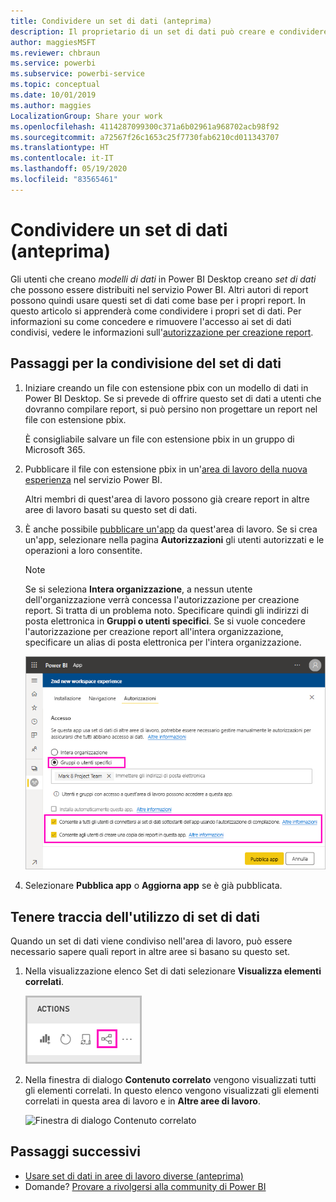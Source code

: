 ```yaml
---
title: Condividere un set di dati (anteprima)
description: Il proprietario di un set di dati può creare e condividere set di dati che possono poi essere usati da altri utenti. Informazioni su come condividerli.
author: maggiesMSFT
ms.reviewer: chbraun
ms.service: powerbi
ms.subservice: powerbi-service
ms.topic: conceptual
ms.date: 10/01/2019
ms.author: maggies
LocalizationGroup: Share your work
ms.openlocfilehash: 4114287099300c371a6b02961a968702acb98f92
ms.sourcegitcommit: a72567f26c1653c25f7730fab6210cd011343707
ms.translationtype: HT
ms.contentlocale: it-IT
ms.lasthandoff: 05/19/2020
ms.locfileid: "83565461"
---
```

# <a name="share-a-dataset-preview"></a>Condividere un set di dati (anteprima)

Gli utenti che creano *modelli di dati* in Power BI Desktop creano *set di dati* che possono essere distribuiti nel servizio Power BI. Altri autori di report possono quindi usare questi set di dati come base per i propri report. In questo articolo si apprenderà come condividere i propri set di dati. Per informazioni su come concedere e rimuovere l'accesso ai set di dati condivisi, vedere le informazioni sull'[autorizzazione per creazione report](service-datasets-build-permissions.md).

## <a name="steps-to-sharing-your-dataset"></a>Passaggi per la condivisione del set di dati

1. Iniziare creando un file con estensione pbix con un modello di dati in Power BI Desktop. Se si prevede di offrire questo set di dati a utenti che dovranno compilare report, si può persino non progettare un report nel file con estensione pbix.

    È consigliabile salvare un file con estensione pbix in un gruppo di Microsoft 365.

1. Pubblicare il file con estensione pbix in un'[area di lavoro della nuova esperienza](../collaborate-share/service-create-the-new-workspaces.md) nel servizio Power BI.
    
    Altri membri di quest'area di lavoro possono già creare report in altre aree di lavoro basati su questo set di dati.

1. È anche possibile [pubblicare un'app](../collaborate-share/service-create-distribute-apps.md) da quest'area di lavoro. Se si crea un'app, selezionare nella pagina **Autorizzazioni** gli utenti autorizzati e le operazioni a loro consentite.

    > [!NOTE]
    > Se si seleziona **Intera organizzazione**, a nessun utente dell'organizzazione verrà concessa l'autorizzazione per creazione report. Si tratta di un problema noto. Specificare quindi gli indirizzi di posta elettronica in **Gruppi o utenti specifici**.  Se si vuole concedere l'autorizzazione per creazione report all'intera organizzazione, specificare un alias di posta elettronica per l'intera organizzazione.

    ![Impostare le autorizzazioni per l'app](media/service-datasets-build-permissions/power-bi-dataset-app-permission-new-look.png)

1. Selezionare **Pubblica app** o **Aggiorna app** se è già pubblicata.

## <a name="track-your-dataset-usage"></a>Tenere traccia dell'utilizzo di set di dati

Quando un set di dati viene condiviso nell'area di lavoro, può essere necessario sapere quali report in altre aree si basano su questo set.

1. Nella visualizzazione elenco Set di dati selezionare **Visualizza elementi correlati**.

    ![Icona Visualizza elementi correlati](media/service-datasets-build-permissions/power-bi-dataset-view-related-to-dataset.png)

1. Nella finestra di dialogo **Contenuto correlato** vengono visualizzati tutti gli elementi correlati. In questo elenco vengono visualizzati gli elementi correlati in questa area di lavoro e in **Altre aree di lavoro**.
 
    ![Finestra di dialogo Contenuto correlato](media/service-datasets-build-permissions/power-bi-dataset-related-workspaces.png)

## <a name="next-steps"></a>Passaggi successivi

- [Usare set di dati in aree di lavoro diverse (anteprima)](service-datasets-across-workspaces.md)
- Domande? [Provare a rivolgersi alla community di Power BI](https://community.powerbi.com/)
